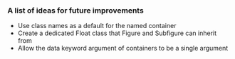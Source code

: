 ### A list of ideas for future improvements

- Use class names as a default for the named container
- Create a dedicated Float class that Figure and Subfigure can inherit from
- Allow the data keyword argument of containers to be a single argument
